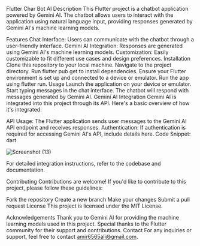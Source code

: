 Flutter Char Bot AI
Description
This Flutter project is a chatbot application powered by Gemini AI. The chatbot allows users to interact with the application using natural language input, providing responses generated by Gemini AI's machine learning models.

Features
Chat Interface: Users can communicate with the chatbot through a user-friendly interface.
Gemini AI Integration: Responses are generated using Gemini AI's machine learning models.
Customization: Easily customizable to fit different use cases and design preferences.
Installation
Clone this repository to your local machine.
Navigate to the project directory.
Run flutter pub get to install dependencies.
Ensure your Flutter environment is set up and connected to a device or emulator.
Run the app using flutter run.
Usage
Launch the application on your device or emulator.
Start typing messages in the chat interface.
The chatbot will respond with messages generated by Gemini AI.
Gemini AI Integration
Gemini AI is integrated into this project through its API. Here's a basic overview of how it's integrated:

API Usage: The Flutter application sends user messages to the Gemini AI API endpoint and receives responses.
Authentication: If authentication is required for accessing Gemini AI's API, include details here.
Code Snippet:
dart

![Screenshot (13)](https://github.com/aamirali65/Flutter-Chat-Bot-AI-Project/assets/103622237/03b1b018-538d-4609-910c-1bf139cbd8be)


For detailed integration instructions, refer to the codebase and documentation.

Contributing
Contributions are welcome! If you'd like to contribute to this project, please follow these guidelines:

Fork the repository
Create a new branch
Make your changes
Submit a pull request
License
This project is licensed under the MIT License.

Acknowledgements
Thank you to Gemini AI for providing the machine learning models used in this project.
Special thanks to the Flutter community for their support and contributions.
Contact
For any inquiries or support, feel free to contact amir6565ali@gmail.com.
